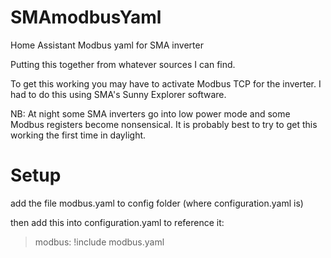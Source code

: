 # SMAmodbusYaml
Home Assistant Modbus yaml for SMA inverter

Putting this together from whatever sources I can find.

To get this working you may have to activate Modbus TCP for the inverter. I had to do this using SMA's Sunny Explorer software. 

NB: At night some SMA inverters go into low power mode and some Modbus registers become nonsensical. It is probably best to try to get this working the first time in daylight.

# Setup

add the file modbus.yaml to config folder (where configuration.yaml is)

then add this into configuration.yaml to reference it:
> modbus: !include modbus.yaml

